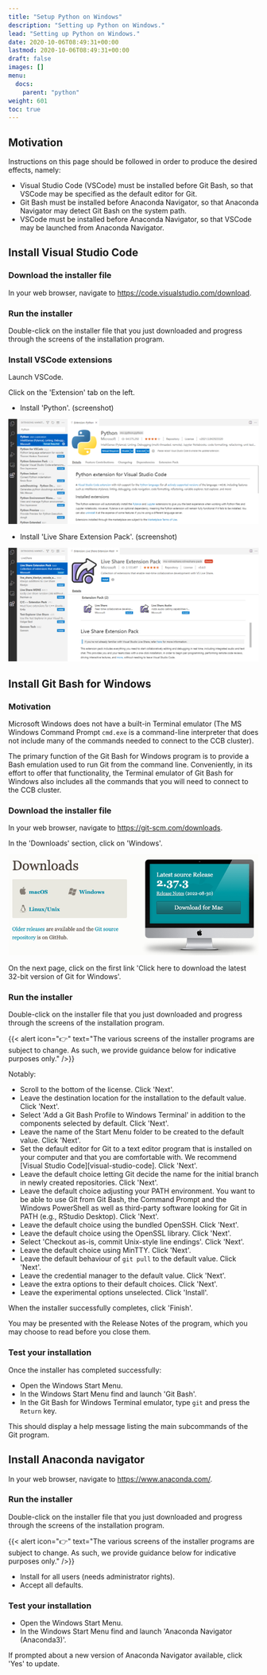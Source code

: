 ```yaml
---
title: "Setup Python on Windows"
description: "Setting up Python on Windows."
lead: "Setting up Python on Windows."
date: 2020-10-06T08:49:31+00:00
lastmod: 2020-10-06T08:49:31+00:00
draft: false
images: []
menu:
  docs:
    parent: "python"
weight: 601
toc: true
---
```


## Motivation

Instructions on this page should be followed in order to produce the desired effects, namely:

- Visual Studio Code (VSCode) must be installed before Git Bash,
  so that VSCode may be specified as the default editor for Git.
- Git Bash must be installed before Anaconda Navigator,
  so that Anaconda Navigator may detect Git Bash on the system path.
- VSCode must be installed before Anaconda Navigator,
  so that VSCode may be launched from Anaconda Navigator.

## Install Visual Studio Code

### Download the installer file

In your web browser, navigate to <https://code.visualstudio.com/download>.

### Run the installer

Double-click on the installer file that you just downloaded
and progress through the screens of the installation program.

### Install VSCode extensions

Launch VSCode.

Click on the 'Extension' tab on the left.

- Install 'Python'. (screenshot)

![Install the 'Python' extension.](vscode-extension-python.png)

- Install 'Live Share Extension Pack'. (screenshot)

![Install the 'Live Share Extension Pack' extension.](vscode-extension-liveshare.png)

## Install Git Bash for Windows

### Motivation

Microsoft Windows does not have a built-in Terminal emulator
(The MS Windows Command Prompt `cmd.exe` is a command-line interpreter
that does not include many of the commands needed to connect to
the CCB cluster).

The primary function of the Git Bash for Windows program is to provide
a Bash emulation used to run Git from the command line.
Conveniently, in its effort to offer that functionality,
the Terminal emulator of Git Bash for Windows also includes
all the commands that you will need to connect to the CCB cluster.

### Download the installer file

In your web browser, navigate to <https://git-scm.com/downloads>.

In the 'Downloads' section, click on 'Windows'.

![Downloads page for the git-scm website.](git-scm-downloads.png)

On the next page, click on the first link
'Click here to download the latest 32-bit version of Git for Windows'.

### Run the installer

Double-click on the installer file that you just downloaded
and progress through the screens of the installation program.

{{< alert icon="👉" text="The various screens of the installer programs are subject to change. As such, we provide guidance below for indicative purposes only." />}}

Notably:

- Scroll to the bottom of the license.
  Click 'Next'.
- Leave the destination location for the installation to the default value.
  Click 'Next'.
- Select 'Add a Git Bash Profile to Windows Terminal' in addition to the components selected by default.
  Click 'Next'.
- Leave the name of the Start Menu folder to be created to the default value.
  Click 'Next'.
- Set the default editor for Git to a text editor program that is installed on your computer
  and that you are comfortable with.
  We recommend [Visual Studio Code][visual-studio-code].
  Click 'Next'.
- Leave the default choice letting Git decide the name for the initial branch
  in newly created repositories.
  Click 'Next'.
- Leave the default choice adjusting your PATH environment.
  You want to be able to use Git from Git Bash, the Command Prompt and the Windows PowerShell
  as well as third-party software looking for Git in PATH (e.g., RStudio Desktop).
  Click 'Next'.
- Leave the default choice using the bundled OpenSSH.
  Click 'Next'.
- Leave the default choice using the OpenSSL library.
  Click 'Next'.
- Select 'Checkout as-is, commit Unix-style line endings'.
  Click 'Next'.
- Leave the default choice using MinTTY.
  Click 'Next'.
- Leave the default behaviour of `git pull` to the default value.
  Click 'Next'.
- Leave the credential manager to the default value.
  Click 'Next'.
- Leave the extra options to their default choices.
  Click 'Next'.
- Leave the experimental options unselected.
  Click 'Install'.

When the installer successfully completes, click 'Finish'.

You may be presented with the Release Notes of the program, which you may choose to read
before you close them.

### Test your installation

Once the installer has completed successfully:

- Open the Windows Start Menu.
- In the Windows Start Menu find and launch 'Git Bash'.
- In the Git Bash for Windows Terminal emulator, type `git` and press the `Return` key.

This should display a help message listing the main subcommands of the Git program.

## Install Anaconda navigator

In your web browser, navigate to <https://www.anaconda.com/>.

### Run the installer

Double-click on the installer file that you just downloaded
and progress through the screens of the installation program.

{{< alert icon="👉" text="The various screens of the installer programs are subject to change. As such, we provide guidance below for indicative purposes only." />}}

- Install for all users (needs administrator rights).
- Accept all defaults.

### Test your installation

- Open the Windows Start Menu.
- In the Windows Start Menu find and launch 'Anaconda Navigator (Anaconda3)'.

If prompted about a new version of Anaconda Navigator available,
click 'Yes' to update.

<!-- Link definitions -->
